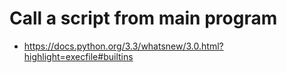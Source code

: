 # Call a script from main program

* https://docs.python.org/3.3/whatsnew/3.0.html?highlight=execfile#builtins